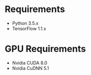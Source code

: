 # Requirements
* Python 3.5.x
* TensorFlow 1.1.x

# GPU Requirements
* Nvidia CUDA 8.0
* Nvidia CuDNN 5.1
